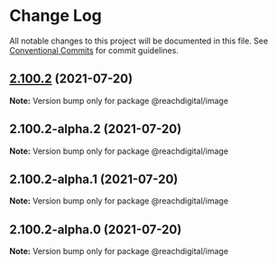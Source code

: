 # Change Log

All notable changes to this project will be documented in this file.
See [Conventional Commits](https://conventionalcommits.org) for commit guidelines.

## [2.100.2](https://github.com/ho-nl/m2-pwa/compare/@reachdigital/image@2.100.2-alpha.2...@reachdigital/image@2.100.2) (2021-07-20)

**Note:** Version bump only for package @reachdigital/image





## 2.100.2-alpha.2 (2021-07-20)

**Note:** Version bump only for package @reachdigital/image





## 2.100.2-alpha.1 (2021-07-20)

**Note:** Version bump only for package @reachdigital/image





## 2.100.2-alpha.0 (2021-07-20)

**Note:** Version bump only for package @reachdigital/image
